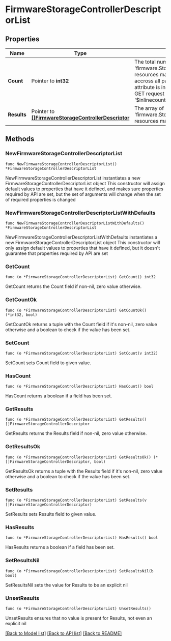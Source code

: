 # FirmwareStorageControllerDescriptorList

## Properties

Name | Type | Description | Notes
------------ | ------------- | ------------- | -------------
**Count** | Pointer to **int32** | The total number of &#39;firmware.StorageControllerDescriptor&#39; resources matching the request, accross all pages. The &#39;Count&#39; attribute is included when the HTTP GET request includes the &#39;$inlinecount&#39; parameter. | [optional] 
**Results** | Pointer to [**[]FirmwareStorageControllerDescriptor**](FirmwareStorageControllerDescriptor.md) | The array of &#39;firmware.StorageControllerDescriptor&#39; resources matching the request. | [optional] 

## Methods

### NewFirmwareStorageControllerDescriptorList

`func NewFirmwareStorageControllerDescriptorList() *FirmwareStorageControllerDescriptorList`

NewFirmwareStorageControllerDescriptorList instantiates a new FirmwareStorageControllerDescriptorList object
This constructor will assign default values to properties that have it defined,
and makes sure properties required by API are set, but the set of arguments
will change when the set of required properties is changed

### NewFirmwareStorageControllerDescriptorListWithDefaults

`func NewFirmwareStorageControllerDescriptorListWithDefaults() *FirmwareStorageControllerDescriptorList`

NewFirmwareStorageControllerDescriptorListWithDefaults instantiates a new FirmwareStorageControllerDescriptorList object
This constructor will only assign default values to properties that have it defined,
but it doesn't guarantee that properties required by API are set

### GetCount

`func (o *FirmwareStorageControllerDescriptorList) GetCount() int32`

GetCount returns the Count field if non-nil, zero value otherwise.

### GetCountOk

`func (o *FirmwareStorageControllerDescriptorList) GetCountOk() (*int32, bool)`

GetCountOk returns a tuple with the Count field if it's non-nil, zero value otherwise
and a boolean to check if the value has been set.

### SetCount

`func (o *FirmwareStorageControllerDescriptorList) SetCount(v int32)`

SetCount sets Count field to given value.

### HasCount

`func (o *FirmwareStorageControllerDescriptorList) HasCount() bool`

HasCount returns a boolean if a field has been set.

### GetResults

`func (o *FirmwareStorageControllerDescriptorList) GetResults() []FirmwareStorageControllerDescriptor`

GetResults returns the Results field if non-nil, zero value otherwise.

### GetResultsOk

`func (o *FirmwareStorageControllerDescriptorList) GetResultsOk() (*[]FirmwareStorageControllerDescriptor, bool)`

GetResultsOk returns a tuple with the Results field if it's non-nil, zero value otherwise
and a boolean to check if the value has been set.

### SetResults

`func (o *FirmwareStorageControllerDescriptorList) SetResults(v []FirmwareStorageControllerDescriptor)`

SetResults sets Results field to given value.

### HasResults

`func (o *FirmwareStorageControllerDescriptorList) HasResults() bool`

HasResults returns a boolean if a field has been set.

### SetResultsNil

`func (o *FirmwareStorageControllerDescriptorList) SetResultsNil(b bool)`

 SetResultsNil sets the value for Results to be an explicit nil

### UnsetResults
`func (o *FirmwareStorageControllerDescriptorList) UnsetResults()`

UnsetResults ensures that no value is present for Results, not even an explicit nil

[[Back to Model list]](../README.md#documentation-for-models) [[Back to API list]](../README.md#documentation-for-api-endpoints) [[Back to README]](../README.md)


